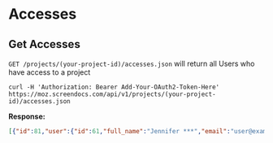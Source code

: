 Accesses
======

Get Accesses
----------

`GET /projects/(your-project-id)/accesses.json` will return all Users who have access to a project

```shell
curl -H 'Authorization: Bearer Add-Your-OAuth2-Token-Here' https://moz.screendocs.com/api/v1/projects/(your-project-id)/accesses.json
```

**Response:**

```json
[{"id":81,"user":{"id":61,"full_name":"Jennifer ***","email":"user@example.com"}}]
```